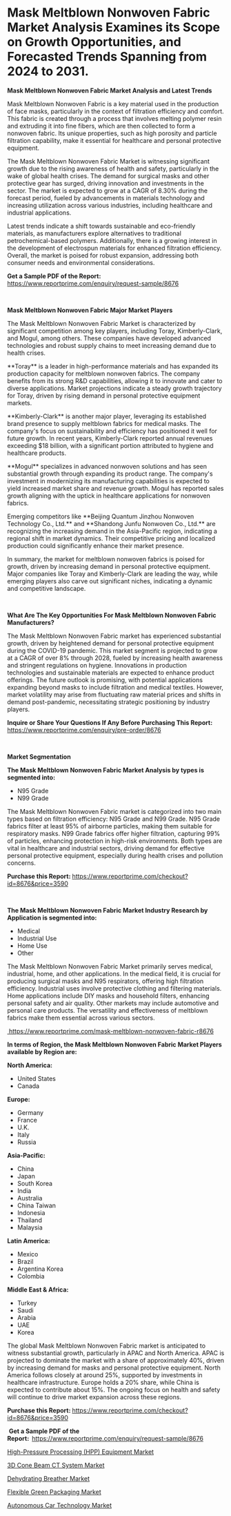 <p><h1>Mask Meltblown Nonwoven Fabric Market Analysis Examines its Scope on Growth Opportunities, and Forecasted Trends Spanning from 2024 to 2031.</h1></p><p><strong>Mask Meltblown Nonwoven Fabric Market Analysis and Latest Trends</strong></p>
<p><p>Mask Meltblown Nonwoven Fabric is a key material used in the production of face masks, particularly in the context of filtration efficiency and comfort. This fabric is created through a process that involves melting polymer resin and extruding it into fine fibers, which are then collected to form a nonwoven fabric. Its unique properties, such as high porosity and particle filtration capability, make it essential for healthcare and personal protective equipment.</p><p>The Mask Meltblown Nonwoven Fabric Market is witnessing significant growth due to the rising awareness of health and safety, particularly in the wake of global health crises. The demand for surgical masks and other protective gear has surged, driving innovation and investments in the sector. The market is expected to grow at a CAGR of 8.30% during the forecast period, fueled by advancements in materials technology and increasing utilization across various industries, including healthcare and industrial applications. </p><p>Latest trends indicate a shift towards sustainable and eco-friendly materials, as manufacturers explore alternatives to traditional petrochemical-based polymers. Additionally, there is a growing interest in the development of electrospun materials for enhanced filtration efficiency. Overall, the market is poised for robust expansion, addressing both consumer needs and environmental considerations.</p></p>
<p><strong>Get a Sample PDF of the Report:&nbsp;</strong> <a href="https://www.reportprime.com/enquiry/request-sample/8676">https://www.reportprime.com/enquiry/request-sample/8676</a></p>
<p>&nbsp;</p>
<p><strong>Mask Meltblown Nonwoven Fabric Major Market Players</strong></p>
<p><p>The Mask Meltblown Nonwoven Fabric Market is characterized by significant competition among key players, including Toray, Kimberly-Clark, and Mogul, among others. These companies have developed advanced technologies and robust supply chains to meet increasing demand due to health crises.</p><p>**Toray** is a leader in high-performance materials and has expanded its production capacity for meltblown nonwoven fabrics. The company benefits from its strong R&D capabilities, allowing it to innovate and cater to diverse applications. Market projections indicate a steady growth trajectory for Toray, driven by rising demand in personal protective equipment markets.</p><p>**Kimberly-Clark** is another major player, leveraging its established brand presence to supply meltblown fabrics for medical masks. The company's focus on sustainability and efficiency has positioned it well for future growth. In recent years, Kimberly-Clark reported annual revenues exceeding $18 billion, with a significant portion attributed to hygiene and healthcare products.</p><p>**Mogul** specializes in advanced nonwoven solutions and has seen substantial growth through expanding its product range. The company's investment in modernizing its manufacturing capabilities is expected to yield increased market share and revenue growth. Mogul has reported sales growth aligning with the uptick in healthcare applications for nonwoven fabrics.</p><p>Emerging competitors like **Beijing Quantum Jinzhou Nonwoven Technology Co., Ltd.** and **Shandong Junfu Nonwoven Co., Ltd.** are recognizing the increasing demand in the Asia-Pacific region, indicating a regional shift in market dynamics. Their competitive pricing and localized production could significantly enhance their market presence.</p><p>In summary, the market for meltblown nonwoven fabrics is poised for growth, driven by increasing demand in personal protective equipment. Major companies like Toray and Kimberly-Clark are leading the way, while emerging players also carve out significant niches, indicating a dynamic and competitive landscape.</p></p>
<p>&nbsp;</p>
<p><strong>What Are The Key Opportunities For Mask Meltblown Nonwoven Fabric Manufacturers?</strong></p>
<p><p>The Mask Meltblown Nonwoven Fabric market has experienced substantial growth, driven by heightened demand for personal protective equipment during the COVID-19 pandemic. This market segment is projected to grow at a CAGR of over 8% through 2028, fueled by increasing health awareness and stringent regulations on hygiene. Innovations in production technologies and sustainable materials are expected to enhance product offerings. The future outlook is promising, with potential applications expanding beyond masks to include filtration and medical textiles. However, market volatility may arise from fluctuating raw material prices and shifts in demand post-pandemic, necessitating strategic positioning by industry players.</p></p>
<p><strong>Inquire or Share Your Questions If Any Before Purchasing This Report:</strong> <a href="https://www.reportprime.com/enquiry/pre-order/8676">https://www.reportprime.com/enquiry/pre-order/8676</a></p>
<p>&nbsp;</p>
<p><strong>Market Segmentation</strong></p>
<p><strong>The Mask Meltblown Nonwoven Fabric Market Analysis by types is segmented into:</strong></p>
<p><ul><li>N95 Grade</li><li>N99 Grade</li></ul></p>
<p><p>The Mask Meltblown Nonwoven Fabric market is categorized into two main types based on filtration efficiency: N95 Grade and N99 Grade. N95 Grade fabrics filter at least 95% of airborne particles, making them suitable for respiratory masks. N99 Grade fabrics offer higher filtration, capturing 99% of particles, enhancing protection in high-risk environments. Both types are vital in healthcare and industrial sectors, driving demand for effective personal protective equipment, especially during health crises and pollution concerns.</p></p>
<p><strong>Purchase this Report:&nbsp;</strong><a href="https://www.reportprime.com/checkout?id=8676&price=3590">https://www.reportprime.com/checkout?id=8676&price=3590</a></p>
<p>&nbsp;</p>
<p><strong>The Mask Meltblown Nonwoven Fabric Market Industry Research by Application is segmented into:</strong></p>
<p><ul><li>Medical</li><li>Industrial Use</li><li>Home Use</li><li>Other</li></ul></p>
<p><p>The Mask Meltblown Nonwoven Fabric Market primarily serves medical, industrial, home, and other applications. In the medical field, it is crucial for producing surgical masks and N95 respirators, offering high filtration efficiency. Industrial uses involve protective clothing and filtering materials. Home applications include DIY masks and household filters, enhancing personal safety and air quality. Other markets may include automotive and personal care products. The versatility and effectiveness of meltblown fabrics make them essential across various sectors.</p></p>
<p><a href="https://www.reportprime.com/mask-meltblown-nonwoven-fabric-r8676">&nbsp;https://www.reportprime.com/mask-meltblown-nonwoven-fabric-r8676</a></p>
<p><strong>In terms of Region, the Mask Meltblown Nonwoven Fabric Market Players available by Region are:</strong></p>
<p>
    <p> <strong> North America: </strong>
        <ul>
            <li>United States</li>
            <li>Canada</li>
        </ul>
        </p> 
    <p> <strong> Europe: </strong>
        <ul>
            <li>Germany</li>
            <li>France</li>
            <li>U.K.</li>
            <li>Italy</li>
            <li>Russia</li>
        </ul>
        </p> 
    <p> <strong> Asia-Pacific: </strong>
        <ul>
            <li>China</li>
            <li>Japan</li>
            <li>South Korea</li>
            <li>India</li>
            <li>Australia</li>
            <li>China Taiwan</li>
            <li>Indonesia</li>
            <li>Thailand</li>
            <li>Malaysia</li>
        </ul>
        </p> 
    <p> <strong> Latin America: </strong>
        <ul>
            <li>Mexico</li>
            <li>Brazil</li>
            <li>Argentina Korea</li>
            <li>Colombia</li>
        </ul>
        </p> 
    <p> <strong> Middle East & Africa: </strong>
        <ul>
            <li>Turkey</li>
            <li>Saudi</li>
            <li>Arabia</li>
            <li>UAE</li>
            <li>Korea</li>
        </ul>
    </p>
    </p>
<p><p>The global Mask Meltblown Nonwoven Fabric market is anticipated to witness substantial growth, particularly in APAC and North America. APAC is projected to dominate the market with a share of approximately 40%, driven by increasing demand for masks and personal protective equipment. North America follows closely at around 25%, supported by investments in healthcare infrastructure. Europe holds a 20% share, while China is expected to contribute about 15%. The ongoing focus on health and safety will continue to drive market expansion across these regions.</p></p>
<p><strong>Purchase this Report: </strong><a href="https://www.reportprime.com/checkout?id=8676&price=3590">https://www.reportprime.com/checkout?id=8676&price=3590</a></p>
<p>&nbsp;<strong>Get a Sample PDF of the Report:&nbsp;&nbsp;</strong><a href="https://www.reportprime.com/enquiry/request-sample/8676">https://www.reportprime.com/enquiry/request-sample/8676</a></p>
<p><strong></strong></p>
<p><p><a href="https://medium.com/@eloisadavis25/the-high-pressure-processing-hpp-equipment-market-has-grown-significantly-as-a-result-of-c13c506de74f">High-Pressure Processing (HPP) Equipment Market</a></p><p><a href="https://github.com/nathandecarvalho/Market-Research-Report-List-5/blob/main/3d-cone-beam-ct-system-market.md">3D Cone Beam CT System Market</a></p><p><a href="https://www.linkedin.com/pulse/dehydrating-breather-market2024-2031-industry-insights-investment-gvyje?trackingId=zlzJYWkQTZ6SEkOru0xIHQ%3D%3D">Dehydrating Breather Market</a></p><p><a href="https://medium.com/@raygrimes99/this-report-on-flexible-green-packaging-market-is-a-comprehensive-analysis-of-market-shares-9b291e515fa4?postPublishedType=initial">Flexible Green Packaging Market</a></p><p><a href="https://www.linkedin.com/pulse/what-growth-drivers-autonomous-car-technology-market-comprehensive-ehdmf?trackingId=alkCdNOXTUyguNUE9Z9F0g%3D%3D">Autonomous Car Technology Market</a></p></p>